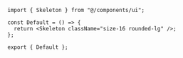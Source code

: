 ﻿```tsx
import { Skeleton } from "@/components/ui";

const Default = () => {
  return <Skeleton className="size-16 rounded-lg" />;
};

export { Default };

```
